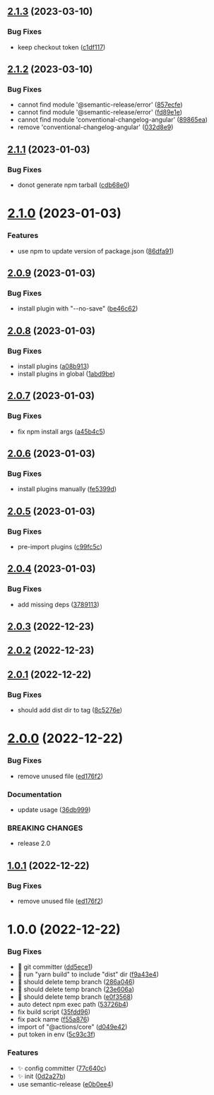 ## [2.1.3](https://github.com/wow-actions/release-github-action/compare/v2.1.2...v2.1.3) (2023-03-10)


### Bug Fixes

* keep checkout token ([c1df117](https://github.com/wow-actions/release-github-action/commit/c1df1177d77ad979f515bc06b71d7a3056de187e))

## [2.1.2](https://github.com/wow-actions/release-github-action/compare/v2.1.1...v2.1.2) (2023-03-10)


### Bug Fixes

* cannot find module '@semantic-release/error' ([857ecfe](https://github.com/wow-actions/release-github-action/commit/857ecfeb0405a51164b329f0346c0a9cdc197088))
* cannot find module '@semantic-release/error' ([fd89e1e](https://github.com/wow-actions/release-github-action/commit/fd89e1e55b28cce5c906d9bd09006baf4d1c40ae))
* cannot find module 'conventional-changelog-angular' ([89865ea](https://github.com/wow-actions/release-github-action/commit/89865ea70b1f1d4c4fb04ac726c978a728e1e239))
* remove 'conventional-changelog-angular' ([032d8e9](https://github.com/wow-actions/release-github-action/commit/032d8e9a9064e4d07c6a1a92d3421136d158793e))

## [2.1.1](https://github.com/wow-actions/release-github-action/compare/v2.1.0...v2.1.1) (2023-01-03)


### Bug Fixes

* donot generate npm tarball ([cdb68e0](https://github.com/wow-actions/release-github-action/commit/cdb68e0ff9336ff58aeda247677df80ed560a6d5))

# [2.1.0](https://github.com/wow-actions/release-github-action/compare/v2.0.9...v2.1.0) (2023-01-03)


### Features

* use npm to update version of package.json ([86dfa91](https://github.com/wow-actions/release-github-action/commit/86dfa917862c77e839b51c34beaa762fe076977a))

## [2.0.9](https://github.com/wow-actions/release-github-action/compare/v2.0.8...v2.0.9) (2023-01-03)


### Bug Fixes

* install plugin with "--no-save" ([be46c62](https://github.com/wow-actions/release-github-action/commit/be46c629fda16ffdd909ae527705eae2922a4ddb))

## [2.0.8](https://github.com/wow-actions/release-github-action/compare/v2.0.7...v2.0.8) (2023-01-03)


### Bug Fixes

* install plugins ([a08b913](https://github.com/wow-actions/release-github-action/commit/a08b913dc290a15a7b8d2f04955273e8f9c1a8e8))
* install plugins in global ([1abd9be](https://github.com/wow-actions/release-github-action/commit/1abd9bee1b15921171f2c869674ad174f669a9c8))

## [2.0.7](https://github.com/wow-actions/release-github-action/compare/v2.0.6...v2.0.7) (2023-01-03)


### Bug Fixes

* fix npm install args ([a45b4c5](https://github.com/wow-actions/release-github-action/commit/a45b4c5117d9fecb53d7a85dd5cafd2f7aeb0595))

## [2.0.6](https://github.com/wow-actions/release-github-action/compare/v2.0.5...v2.0.6) (2023-01-03)


### Bug Fixes

* install plugins manually ([fe5399d](https://github.com/wow-actions/release-github-action/commit/fe5399d83a50938e9bb274d9091a04509b57060e))

## [2.0.5](https://github.com/wow-actions/release-github-action/compare/v2.0.4...v2.0.5) (2023-01-03)


### Bug Fixes

* pre-import plugins ([c99fc5c](https://github.com/wow-actions/release-github-action/commit/c99fc5cc8104842f15393ba8ee60eadc780d6414))

## [2.0.4](https://github.com/wow-actions/release-github-action/compare/v2.0.3...v2.0.4) (2023-01-03)


### Bug Fixes

* add missing deps ([3789113](https://github.com/wow-actions/release-github-action/commit/3789113c49c445d8f23d0e4e43ef10f16b3d853a))

## [2.0.3](https://github.com/wow-actions/release-github-action/compare/v2.0.2...v2.0.3) (2022-12-23)

## [2.0.2](https://github.com/wow-actions/release-github-action/compare/v2.0.1...v2.0.2) (2022-12-23)

## [2.0.1](https://github.com/wow-actions/release-github-action/compare/v2.0.0...v2.0.1) (2022-12-22)


### Bug Fixes

* should add dist dir to tag ([8c5276e](https://github.com/wow-actions/release-github-action/commit/8c5276ef76d1660edfa9e82b0b2eaba9a38d48c4))

# [2.0.0](https://github.com/wow-actions/release-github-action/compare/v1.0.0...v2.0.0) (2022-12-22)


### Bug Fixes

* remove unused file ([ed176f2](https://github.com/wow-actions/release-github-action/commit/ed176f225219ef5e418308e456a220477ec1fb7a))


### Documentation

* update usage ([36db999](https://github.com/wow-actions/release-github-action/commit/36db9998602a422f14f32d665c218bc503206529))


### BREAKING CHANGES

* release 2.0

## [1.0.1](https://github.com/wow-actions/release-github-action/compare/v1.0.0...v1.0.1) (2022-12-22)


### Bug Fixes

* remove unused file ([ed176f2](https://github.com/wow-actions/release-github-action/commit/ed176f225219ef5e418308e456a220477ec1fb7a))

# 1.0.0 (2022-12-22)


### Bug Fixes

* 🐛 git committer ([dd5ece1](https://github.com/wow-actions/release-github-action/commit/dd5ece17c1083f5a4cad8dcdddc33aa99ff2d38a))
* 🐛 run "yarn build" to include "dist" dir ([f9a43e4](https://github.com/wow-actions/release-github-action/commit/f9a43e4361b2b7c5be1d80ef3ac0087b94c32713))
* 🐛 should delete temp branch ([286a046](https://github.com/wow-actions/release-github-action/commit/286a0468229b75442c04b80ca1d664b8bc3eb2d9))
* 🐛 should delete temp branch ([23e606a](https://github.com/wow-actions/release-github-action/commit/23e606aa103515f5e5b57c3ed8bb77da88c239ab))
* 🐛 should delete temp branch ([e0f3568](https://github.com/wow-actions/release-github-action/commit/e0f35689b65e3fdb7a17d47ef6c26a4c438d65f5))
* auto detect npm exec path ([53726b4](https://github.com/wow-actions/release-github-action/commit/53726b4378f942c5f2c1eaea85679430b54d5364))
* fix build script ([35fdd96](https://github.com/wow-actions/release-github-action/commit/35fdd9601ec21aade206dea0552aa1aa125f6250))
* fix pack name ([f55a876](https://github.com/wow-actions/release-github-action/commit/f55a8760c717406557b155a9b2a16d7455b8ad0b))
* import of "@actions/core" ([d049e42](https://github.com/wow-actions/release-github-action/commit/d049e427b13b0559c3c717d2e0216e990ca5dcbe))
* put token in env ([5c93c3f](https://github.com/wow-actions/release-github-action/commit/5c93c3f0cb99900522b364f7a281143470c56627))


### Features

* ✨ config committer ([77c640c](https://github.com/wow-actions/release-github-action/commit/77c640cc215f55e9360709d55627c4bdfc5c653a))
* ✨ init ([0d2a27b](https://github.com/wow-actions/release-github-action/commit/0d2a27b2907936354c686d942157b9a9546ddf53))
* use semantic-release ([e0b0ee4](https://github.com/wow-actions/release-github-action/commit/e0b0ee49f0399afb6e011db1cbf40de398ed8204))
